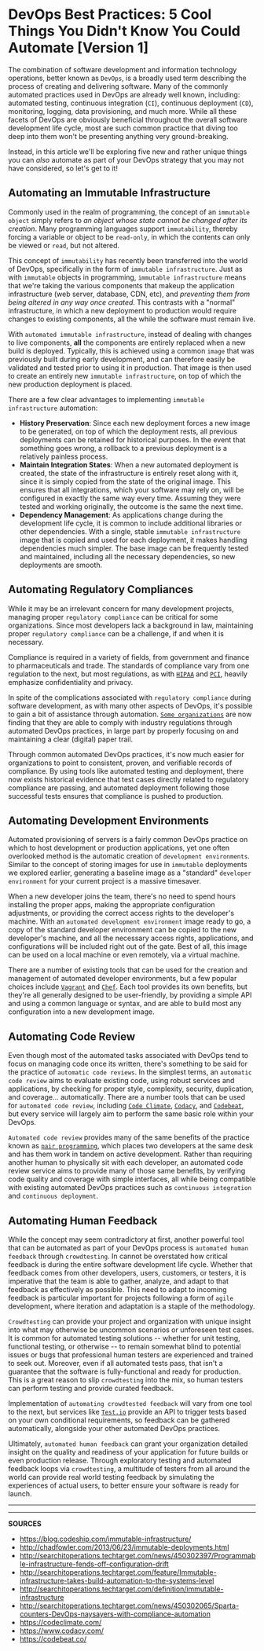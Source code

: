 # DevOps Best Practices: 5 Cool Things You Didn't Know You Could Automate [Version 1] 

The combination of software development and information technology operations, better known as `DevOps`, is a broadly used term describing the process of creating and delivering software.  Many of the commonly automated practices used in DevOps are already well known, including: automated testing, continuous integration (`CI`), continuous deployment (`CD`), monitoring, logging, data provisioning, and much more.  While all these facets of DevOps are obviously beneficial throughout the overall software development life cycle, most are such common practice that diving too deep into them won't be presenting anything very ground-breaking.

Instead, in this article we'll be exploring five new and rather unique things you can _also_ automate as part of your DevOps strategy that you may not have considered, so let's get to it!

## Automating an Immutable Infrastructure

Commonly used in the realm of programming, the concept of an `immutable object` simply refers to _an object whose state cannot be changed after its creation_.  Many programming languages support `immutability`, thereby forcing a variable or object to be `read-only`, in which the contents can only be viewed or `read`, but not altered.

This concept of `immutability` has recently been transferred into the world of DevOps, specifically in the form of `immutable infrastructure`.  Just as with `immutable` objects in programming, `immutable infrastructure` means that we're taking the various components that makeup the application infrastructure (web server, database, CDN, etc), and _preventing them from being altered in any way once created._  This contrasts with a "normal" infrastructure, in which a new deployment to production would require changes to existing components, all the while the software must remain live.

With `automated immutable infrastructure`, instead of dealing with changes to live components, **all** the components are entirely replaced when a new build is deployed.  Typically, this is achieved using a common `image` that was previously built during early development, and can therefore easily be validated and tested prior to using it in production.  That image is then used to create an entirely new `immutable infrastructure`, on top of which the new production deployment is placed.

There are a few clear advantages to implementing `immutable infrastructure` automation:

- **History Preservation**: Since each new deployment forces a new image to be generated, on top of which the deployment rests, all previous deployments can be retained for historical purposes.  In the event that something goes wrong, a rollback to a previous deployment is a relatively painless process.
- **Maintain Integration States**: When a new automated deployment is created, the state of the infrastructure is entirely reset along with it, since it is simply copied from the state of the original image.  This ensures that all integrations, which your software may rely on, will be configured in exactly the same way every time.  Assuming they were tested and working originally, the outcome is the same the next time.
- **Dependency Management**: As applications change during the development life cycle, it is common to include additional libraries or other dependencies.  With a single, stable `immutable infrastructure` image that is copied and used for each deployment, it makes handling dependencies much simpler.  The base image can be frequently tested and maintained, including all the necessary dependencies, so new deployments are smooth.

## Automating Regulatory Compliances

While it may be an irrelevant concern for many development projects, managing proper `regulatory compliance` can be critical for some organizations.  Since most developers lack a background in law, maintaining proper `regulatory compliance` can be a challenge, if and when it is necessary.

Compliance is required in a variety of fields, from government and finance to pharmaceuticals and trade.  The standards of compliance vary from one regulation to the next, but most regulations, as with [`HIPAA`] and [`PCI`], heavily emphasize confidentiality and privacy.

In spite of the complications associated with `regulatory compliance` during software development, as with many other aspects of DevOps, it's possible to gain a bit of assistance through automation.  [`Some organizations`](http://searchitoperations.techtarget.com/news/450302065/Sparta-counters-DevOps-naysayers-with-compliance-automation) are now finding that they are able to comply with industry regulations through automated DevOps practices, in large part by properly focusing on and maintaining a clear (digital) paper trail.

Through common automated DevOps practices, it's now much easier for organizations to point to consistent, proven, and verifiable records of compliance.  By using tools like automated testing and deployment, there now exists historical evidence that test cases directly related to regulatory compliance are passing, and automated deployment following those successful tests ensures that compliance is pushed to production.

## Automating Development Environments

Automated provisioning of servers is a fairly common DevOps practice on which to host development or production applications, yet one often overlooked method is the automatic creation of `development environments`.  Similar to the concept of storing images for use in `immutable` deployments we explored earlier, generating a baseline image as a "standard" `developer environment` for your current project is a massive timesaver.

When a new developer joins the team, there's no need to spend hours installing the proper apps, making the appropriate configuration adjustments, or providing the correct access rights to the developer's machine.  With an `automated development environment` image ready to go, a copy of the standard developer environment can be copied to the new developer's machine, and all the necessary access rights, applications, and configurations will be included right out of the gate.  Best of all, this image can be used on a local machine or even remotely, via a virtual machine.

There are a number of existing tools that can be used for the creation and management of automated developer environments, but a few popular choices include [`Vagrant`] and [`Chef`].  Each tool provides its own benefits, but they're all generally designed to be user-friendly, by providing a simple API and using a common language or syntax, and are able to build most any configuration into a new development image.

## Automating Code Review

Even though most of the automated tasks associated with DevOps tend to focus on managing code once its written, there's something to be said for the practice of `automatic code reviews`.  In the simplest terms, an `automatic code review` aims to evaluate existing code, using robust services and applications, by checking for proper style, complexity, security, duplication, and coverage... automatically.  There are a number tools that can be used for `automated code review`, including [`Code Climate`], [`Codacy`], and [`Codebeat`], but every service will largely aim to perform the same basic role within your DevOps.

`Automated code review` provides many of the same benefits of the practice known as [`pair programming`], which places two developers at the same desk and has them work in tandem on active development.  Rather than requiring another human to physically sit with each developer, an automated code review service aims to provide many of those same benefits, by verifying code quality and coverage with simple interfaces, all while being compatible with existing automated DevOps practices such as `continuous integration` and `continuous deployment`.  

## Automating Human Feedback

While the concept may seem contradictory at first, another powerful tool that can be automated as part of your DevOps process is `automated human feedback` through `crowdtesting`.  In cannot be overstated how critical feedback is during the entire software development life cycle.  Whether that feedback comes from other developers, users, customers, or testers, it is imperative that the team is able to gather, analyze, and adapt to that feedback as effectively as possible.  This need to adapt to incoming feedback is particular important for projects following a form of `agile` development, where iteration and adaptation is a staple of the methodology.

`Crowdtesting` can provide your project and organization with unique insight into what may otherwise be uncommon scenarios or unforeseen test cases.  It is common for automated testing solutions -- whether for unit testing, functional testing, or otherwise -- to remain somewhat blind to potential issues or bugs that professional human testers are experienced and trained to seek out.  Moreover, even if all automated tests pass, that isn't a guarantee that the software is fully-functional and ready for production.  This is a great reason to slip `crowdtesting` into the mix, so human testers can perform testing and provide curated feedback.

Implementation of `automating crowdtested feedback` will vary from one tool to the next, but services like [`Test.io`] provide an API to trigger tests based on your own conditional requirements, so feedback can be gathered automatically, alongside your other automated DevOps practices.

Ultimately, `automated human feedback` can grant your organization detailed insight on the quality and readiness of your application for future builds or even production release.  Through exploratory testing and automated feedback loops via `crowdtesting`, a multitude of testers from all around the world can provide real world testing feedback by simulating the experiences of actual users, to better ensure your software is ready for launch.

---

[`HIPAA`]: https://www.hhs.gov/hipaa/
[`PCI`]: https://www.pcisecuritystandards.org/
[`Vagrant`]: https://www.vagrantup.com/
[`Chef`]: https://www.chef.io/
[`Code Climate`]: https://codeclimate.com/
[`Codacy`]: https://www.codacy.com/
[`Codebeat`]: https://codebeat.co/
[`pair programming`]: https://en.wikipedia.org/wiki/Pair_programming
[`Test.io`]: https://test.io/features/

---

**SOURCES**

- https://blog.codeship.com/immutable-infrastructure/
- http://chadfowler.com/2013/06/23/immutable-deployments.html
- http://searchitoperations.techtarget.com/news/450302397/Programmable-infrastructure-fends-off-configuration-drift
- http://searchitoperations.techtarget.com/feature/Immutable-infrastructure-takes-build-automation-to-the-systems-level
- http://searchitoperations.techtarget.com/definition/immutable-infrastructure
- http://searchitoperations.techtarget.com/news/450302065/Sparta-counters-DevOps-naysayers-with-compliance-automation
- https://codeclimate.com/
- https://www.codacy.com/
- https://codebeat.co/